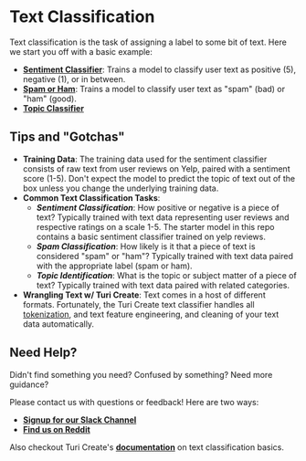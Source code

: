 # Text Classification
Text classification is the task of assigning a label to some bit of text. Here
 we start you off with a basic example:
 
- [**Sentiment Classifier**](https://colab.research.google.com/github/skafos/colab-example-models/blob/master/TextClassification/sentiment_classifier.ipynb):
  Trains a model to classify user text as positive (5), negative (1), or in between.
- [**Spam or Ham**](https://colab.research.google.com/github/skafos/colab-example-models/blob/master/TextClassification/spam_or_ham.ipynb):
 Trains a model to classify user text as "spam" (bad) or "ham" (good).
- [**Topic Classifier**](https://colab.research.google.com/github/skafos/colab-example-models/blob/master/TextClassification/topic_classifier.ipynb)
## Tips and "Gotchas"
-  **Training Data**: The training data used for the sentiment classifier consists of raw text from user reviews on Yelp,
paired with a sentiment score (1-5). Don't expect the model to predict the topic of text out of the box unless you
change the underlying training data.
 -  **Common Text Classification Tasks**:
     -  ***Sentiment Classification***: How positive or negative is a piece of text? Typically trained with text data 
     representing user reviews and respective ratings on a scale 1-5. The starter model in this repo contains a basic 
     sentiment classifier trained on yelp reviews.
    -  ***Spam Classification***: How likely is it that a piece of text is considered "spam" or "ham"? Typically trained with 
    text data paired with the appropriate label (spam or ham). 
    -  ***Topic Identification***: What is the topic or subject matter of a piece of text? Typically trained with text 
    data paired with related categories.
- **Wrangling Text w/ Turi Create**: Text comes in a host of different formats. Fortunately, the Turi Create text 
classifier handles all [tokenization](https://nlp.stanford.edu/IR-book/html/htmledition/tokenization-1.html), 
and text feature engineering, and cleaning of your text data automatically.


## Need Help?
Didn't find something you need? Confused by something? Need more guidance?

Please contact us with questions or feedback! Here are two ways:

-  [**Signup for our Slack Channel**](https://join.slack.com/t/metismachine-skafos/shared_invite/enQtNTAxMzEwOTk2NzA5LThjMmMyY2JkNTkwNDQ1YjgyYjFiY2MyMjRkMzYyM2E4MjUxNTJmYmQyODVhZWM2MjQwMjE5ZGM1Y2YwN2M5ODI)
-  [**Find us on Reddit**](https://reddit.com/r/skafos)

Also checkout Turi Create's [**documentation**](https://apple.github.io/turicreate/docs/userguide/text_classifier/) on
 text classification basics.
 